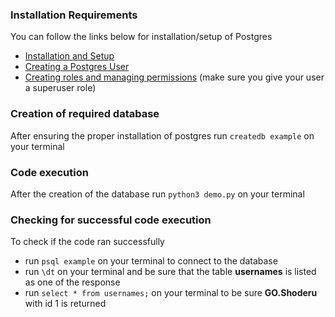 ### Installation Requirements

You can follow the links below for installation/setup of Postgres
* [Installation and Setup](https://www.cherryservers.com/blog/how-to-install-and-setup-postgresql-server-on-ubuntu-20-04)
* [Creating a Postgres User](https://phoenixnap.com/kb/postgres-create-user)
* [Creating roles and managing permissions](https://www.digitalocean.com/community/tutorials/how-to-use-roles-and-manage-grant-permissions-in-postgresql-on-a-vps-2) (make sure you give your user a superuser role)

### Creation of required database

After ensuring the proper installation of postgres
run `createdb example` on your terminal

### Code execution

After the creation of the database
run `python3 demo.py` on your terminal

### Checking for successful code execution

To check if the code ran successfully
* run `psql example` on your terminal to connect to the database
* run `\dt` on your terminal and be sure that the table **usernames** is listed as one of the response
* run ```select * from usernames;``` on your terminal to be sure **GO.Shoderu** with id 1 is returned
